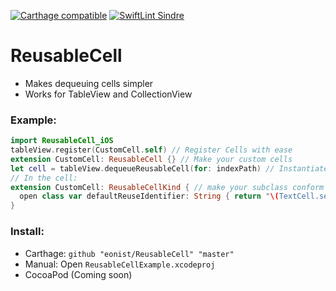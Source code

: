 [![Carthage compatible](https://img.shields.io/badge/Carthage-compatible-4BC51D.svg?style=flat)](https://github.com/Carthage/Carthage)
[![SwiftLint Sindre](https://img.shields.io/badge/SwiftLint-Sindre-hotpink.svg)](https://github.com/sindresorhus/swiftlint-sindre)

# ReusableCell
- Makes dequeuing cells simpler
- Works for TableView and CollectionView

### Example:

```swift
import ReusableCell_iOS
tableView.register(CustomCell.self) // Register Cells with ease
extension CustomCell: ReusableCell {} // Make your custom cells
let cell = tableView.dequeueReusableCell(for: indexPath) // Instantiate your cells
// In the cell:
extension CustomCell: ReusableCellKind { // make your subclass conform to the protocol
  open class var defaultReuseIdentifier: String { return "\(TextCell.self)" }
}
```

### Install:
- Carthage: `github "eonist/ReusableCell" "master"`
- Manual: Open `ReusableCellExample.xcodeproj`
- CocoaPod (Coming soon)  
